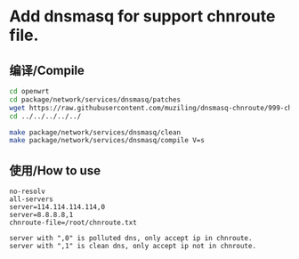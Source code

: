 Add dnsmasq for support chnroute file.
===

编译/Compile
---

```bash
cd openwrt
cd package/network/services/dnsmasq/patches
wget https://raw.githubusercontent.com/muziling/dnsmasq-chnroute/999-chnroute.patch --no-check-certificate
cd ../../../../../

make package/network/services/dnsmasq/clean
make package/network/services/dnsmasq/compile V=s
```

使用/How to use
---

```Dnsmasq config file example:
no-resolv
all-servers
server=114.114.114.114,0
server=8.8.8.8,1
chnroute-file=/root/chnroute.txt

server with ",0" is polluted dns, only accept ip in chnroute.
server with ",1" is clean dns, only accept ip not in chnroute.
```